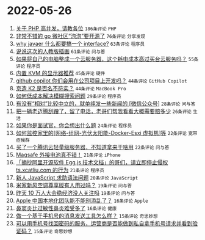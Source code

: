 # 2022-05-26

1. [关于 PHP 高并发，请教各位](https://www.v2ex.com/t/855361) `186条评论` `PHP`
1. [非常不错的 go 微社区“泡泡”要开源了](https://www.v2ex.com/t/855385) `76条评论` `分享发现`
1. [why javaer 什么都要搞一个 interface?](https://www.v2ex.com/t/855458) `63条评论` `程序员`
1. [说说这次的人教版插画](https://www.v2ex.com/t/855461) `61条评论` `问与答`
1. [如果将自己的电脑整成一个云服务器，这个耗电成本高过买台云服务吗？](https://www.v2ex.com/t/855432) `55条评论` `程序员`
1. [内置 KVM 的显示器推荐](https://www.v2ex.com/t/855355) `45条评论` `硬件`
1. [github copilot 你们会用在公司项目上开发吗？](https://www.v2ex.com/t/855352) `44条评论` `GitHub Copilot`
1. [京造 K2 是否名不符实？](https://www.v2ex.com/t/855456) `44条评论` `MacBook Pro`
1. [如何低成本解决模糊搜索问题](https://www.v2ex.com/t/855504) `29条评论` `程序员`
1. [有没有“相对”比较中立的，就单纯发一些新闻的 [微信公众号]](https://www.v2ex.com/t/855497) `28条评论` `问与答`
1. [把一辆老迈腾刮蹭了，留了电话，老哥们帮我看看大概需要赔多少](https://www.v2ex.com/t/855353) `26条评论` `生活`
1. [如果你是面试官，你会想出什么题](https://www.v2ex.com/t/855475) `24条评论` `程序员`
1. [如何监控家里的[网络-组网-光伏太阳能-Docker-Esxi 虚拟机]等](https://www.v2ex.com/t/855464) `22条评论` `宽带症候群`
1. [买了一个腾讯云轻量级服务器，不知道拿来干啥用](https://www.v2ex.com/t/855395) `22条评论` `问与答`
1. [Magsafe 外接电池真不错！](https://www.v2ex.com/t/855436) `21条评论` `iPhone`
1. [「摘抄阿里开源软件 Egg.js 技术文档」的哥们，请立即停止侵权 ts.xcatliu.com 的行为](https://www.v2ex.com/t/855412) `21条评论` `程序员`
1. [新人 JavaScript 求助语法问题](https://www.v2ex.com/t/855376) `20条评论` `JavaScript`
1. [米家新风空调尊享版有人用过吗？](https://www.v2ex.com/t/855409) `19条评论` `问与答`
1. [昨天 10 万人大会稳经济没人关注吗](https://www.v2ex.com/t/855383) `19条评论` `问与答`
1. [Apple 中国本地化团队能不能别添乱了？](https://www.v2ex.com/t/855533) `16条评论` `Apple`
1. [鼻窦炎比过敏性鼻炎难受多了](https://www.v2ex.com/t/855454) `16条评论` `健康`
1. [做一个基于手机号的消息发送工具怎么样？](https://www.v2ex.com/t/855473) `15条评论` `奇思妙想`
1. [可以用手机号找回密码的服务，运营商是否能做到私自拿手机号请求并看到验证码？](https://www.v2ex.com/t/855356) `15条评论` `奇思妙想`
